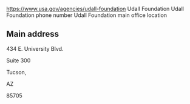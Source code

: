 

https://www.usa.gov/agencies/udall-foundation
Udall Foundation
Udall Foundation phone number
Udall Foundation main office location

Main address
------------

434 E. University Blvd.
  

Suite 300
  

Tucson,

AZ

85705
